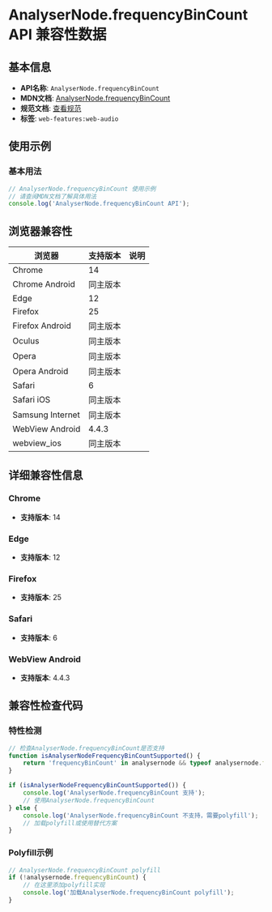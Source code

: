 # AnalyserNode.frequencyBinCount API 兼容性数据

## 基本信息

- **API名称**: `AnalyserNode.frequencyBinCount`
- **MDN文档**: [AnalyserNode.frequencyBinCount](https://developer.mozilla.org/docs/Web/API/AnalyserNode/frequencyBinCount)
- **规范文档**: [查看规范](https://webaudio.github.io/web-audio-api/#dom-analysernode-frequencybincount)
- **标签**: `web-features:web-audio`

## 使用示例

### 基本用法

```javascript
// AnalyserNode.frequencyBinCount 使用示例
// 请查阅MDN文档了解具体用法
console.log('AnalyserNode.frequencyBinCount API');
```

## 浏览器兼容性

| 浏览器 | 支持版本 | 说明 |
|--------|----------|------|
| Chrome | 14 |  |
| Chrome Android | 同主版本 |  |
| Edge | 12 |  |
| Firefox | 25 |  |
| Firefox Android | 同主版本 |  |
| Oculus | 同主版本 |  |
| Opera | 同主版本 |  |
| Opera Android | 同主版本 |  |
| Safari | 6 |  |
| Safari iOS | 同主版本 |  |
| Samsung Internet | 同主版本 |  |
| WebView Android | 4.4.3 |  |
| webview_ios | 同主版本 |  |

## 详细兼容性信息

### Chrome

- **支持版本**: 14

### Edge

- **支持版本**: 12

### Firefox

- **支持版本**: 25

### Safari

- **支持版本**: 6

### WebView Android

- **支持版本**: 4.4.3

## 兼容性检查代码

### 特性检测

```javascript
// 检查AnalyserNode.frequencyBinCount是否支持
function isAnalyserNodeFrequencyBinCountSupported() {
    return 'frequencyBinCount' in analysernode && typeof analysernode.frequencyBinCount === 'function';
}

if (isAnalyserNodeFrequencyBinCountSupported()) {
    console.log('AnalyserNode.frequencyBinCount 支持');
    // 使用AnalyserNode.frequencyBinCount
} else {
    console.log('AnalyserNode.frequencyBinCount 不支持，需要polyfill');
    // 加载polyfill或使用替代方案
}
```

### Polyfill示例

```javascript
// AnalyserNode.frequencyBinCount polyfill
if (!analysernode.frequencyBinCount) {
    // 在这里添加polyfill实现
    console.log('加载AnalyserNode.frequencyBinCount polyfill');
}
```

